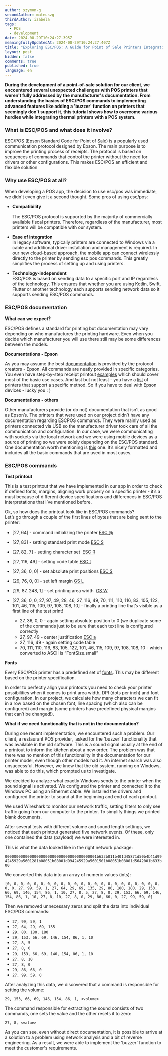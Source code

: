 ```yaml
---
author: szymon-g
secondAuthor: mateuszg
thirdAuthor: izabela
tags:
  - POS
  - development
date: 2024-08-29T10:24:27.395Z
meaningfullyUpdatedAt: 2024-08-29T10:24:27.407Z
title: "Exploring ESC/POS: A Guide for Point of Sale Printers Integration"
layout: post
hidden: false
comments: true
published: true
language: en
---
```

**During the development of a point-of-sale solution for our client, we encountered several unexpected challenges with POS printers that weren't fully addressed by the manufacturer's documentation. From understanding the basics of ESC/POS commands to implementing advanced features like adding a 'buzzer' function on printers that seemingly don't support it, this tutorial shows how to overcome various hurdles while integrating thermal printers with a POS system.**

### What is ESC/POS and what does it involve?

ESC/POS (Epson Standard Code for Point of Sale) is a popularly used communication protocol designed by Epson. The main purpose is to improve the printing process of receipts. The protocol is based on sequences of commands that control the printer without the need for drivers or other configurations. This makes ESC/POS an efficient and flexible solution

### Why use ESC/POS at all?

When developing a POS app, the decision to use esc/pos was immediate, we didn't even give it a second thought. Some pros of using esc/pos:

* **Compatibility**

  The ESC/POS protocol is supported by the majority of commercially available fiscal printers. Therefore, regardless of the manufacturer, most printers will be compatible with our system. 
* **Ease of integration**\
  In legacy software, typically printers are connected to Windows via a cable and additional driver installation and management is required. In our new cloud-based approach, the mobile app can connect wirelessly directly to the printer by sending esc pos commands. This greatly simplifies the process of setting up and using printers.
* **Technology-independent**\
  ESC/POS is based on sending data to a specific port and IP regardless of the technology. This ensures that whether you are using Kotlin, Swift, Flutter or another technology each supports sending network data so it supports sending ESC/POS commands.

### ESC/POS documentation

**What can we expect?**

ESC/POS defines a standard for printing but documentation may vary depending on who manufactures the printing hardware. Even when you decide which manufacturer you will use there still may be some differences between the models.

**Documentations - Epson**

As you may assume the best [documentation](https://download4.epson.biz/sec_pubs/pos/reference_en/escpos/index.html) is provided by the protocol creators - Epson. All commands are neatly provided in specific categories. You even have step-by-step receipt printout [examples](https://download4.epson.biz/sec_pubs/pos/reference_en/escpos/receipt.html) which should cover most of the basic use cases. And last but not least - you have a [list](https://download4.epson.biz/sec_pubs/pos/reference_en/escpos/applicables.html) of printers that support a specific method. So if you have to deal with Epson devices - lucky you : )

**Documentations - others**

Other manufacturers provide (or do not) documentation that isn’t as good as Epson’s. The printers that were used on our project didn’t have any documentation regarding ESCPOS commands. They were mainly used as printers connected via USB so the manufacturer driver took care of all the communication and configuration. In our case, we were communicating with sockets via the local network and we were using mobile devices as a source of printing so we were solely depending on the ESC/POS standard. One documentation worth mentioning is [this](https://escpos.readthedocs.io/en/latest/home.html) one. It’s nicely formatted and includes all the basic commands that are used in most cases.

### ESC/POS commands

**Test printout**

This is a test printout that we have implemented in our app in order to check if defined fonts, margins, aligning work properly on a specific printer - it’s a must because of different device specifications and differences in ESC/POS interpretations that I’ve mentioned before. 

Ok, so how does the printout look like in ESC/POS commands?\
Let’s go through a couple of the first lines of bytes that are being sent to the printer:

* \[27, 64] - command initializing the printer [ESC @](https://download4.epson.biz/sec_pubs/pos/reference_en/escpos/esc_atsign.html)
* \[27, 83] - setting standard print mode [ESC S](https://download4.epson.biz/sec_pubs/pos/reference_en/escpos/esc_cs.html)
* \[27, 82, 7] - setting character set  [ESC R](https://download4.epson.biz/sec_pubs/pos/reference_en/escpos/esc_cr.html) 
* \[27, 116, 49] - setting code table [ESC t](https://download4.epson.biz/sec_pubs/pos/reference_en/escpos/esc_lt.html) 
* \[27, 36, 0, 0] - set absolute print positions [ESC $](https://download4.epson.biz/sec_pubs/pos/reference_en/escpos/esc_dollarssign.html)
* \[29, 76, 0, 0] - set left margin [GS L](https://download4.epson.biz/sec_pubs/pos/reference_en/escpos/gs_cl.html)
* \[29, 87, 248, 1] - set printing area width  [GS W](https://download4.epson.biz/sec_pubs/pos/reference_en/escpos/gs_cw.html)
* \[27, 36, 0, 0, 27, 97, 49, 28, 46, 27, 116, 49, 70, 111, 110, 116, 83, 105, 122, 101, 46, 115, 109, 97, 108, 108, 10] - finally a printing line that’s visible as a first line of the test print!

  * 27, 36, 0, 0 - again setting absolute position to 0 (we duplicate some of the commands just to be sure that each text line is configured correctly
  * 27, 97, 49 - center justification [ESC a](https://download4.epson.biz/sec_pubs/pos/reference_en/escpos/esc_la.html)
  * 27, 116, 49 - again setting code table
  * 70, 111, 110, 116, 83, 105, 122, 101, 46, 115, 109, 97, 108, 108, 10 - which converted to ASCII is “FontSize.small”

**Fonts**

Every ESC/POS printer has a predefined set of [fonts](https://escpos.readthedocs.io/en/latest/font_cmds.html#select-character-font-1b-4d-rel-phx). This may be different based on the printer specification. 

In order to perfectly align your printouts you need to check your printer possibilities when it comes to print area width, DPI (dots per inch) and font configuration. In our project, we calculate how many characters we can fit in a row based on the chosen font, line spacing (which also can be configured) and margin (some printers have predefined physical margins that can’t be changed!).

**What if we need functionality that is not in the documentation?**

During one recent implementation, we encountered such a problem. Our client, a restaurant POS provider,  asked for the 'buzzer' functionality that was available in the old software. This is a sound signal usually at the end of a printout to inform the kitchen about a new order. The problem was that there was no mention of this functionality in the documentation for our printer model, even though other models had it. An internet search was also unsuccessful. However, we knew that the old system, running on Windows, was able to do this, which prompted us to investigate.

We decided to analyze what exactly Windows sends to the printer when the sound signal is activated. We configured the printer and connected it to the Windows PC using an Ethernet cable. We installed the drivers and configured the printer to sound at the beginning and end of each printout.

We used Wireshark to monitor our network traffic, setting filters to only see traffic going from our computer to the printer. To simplify things we printed blank documents.

After several tests with different volume and sound length settings, we noticed that each printout generated five network events. Of these, only one contained the data (payload) we were interested in.

This is what the data looked like in the right network package:

`00000000000000000000000000000000000000001b633b011b401d45871d50b4b41d994245929a5601281b08051b08001d994245929a5601501b08051b08001d5642001b633b00`

We converted this data into an array of numeric values (ints):

`[0, 0, 0, 0, 0, 0, 0, 0, 0, 0, 0, 0, 0, 0, 0, 0, 0, 0, 0, 0, 0, 0, 0, 0, 0, 27, 99, 59, 1, 27, 64, 29, 69, 135, 29, 80, 180, 180, 29, 153, 66, 69, 146, 154, 86, 1, 10, 27, 8, 5, 27, 8, 0, 29, 153, 66, 69, 146, 154, 86, 1, 10, 27, 8, 10, 27, 8, 0, 29, 86, 66, 0, 27, 99, 59, 0]`

Then we removed unnecessary zeros and split the data into individual ESC/POS commands:

* `27, 99, 59, 1`
* `27, 64, 29, 69, 135`
* `29, 80, 180, 180`
* `29, 153, 66, 69, 146, 154, 86, 1, 10`
* `27, 8, 5`
* `27, 8, 0`
* `29, 153, 66, 69, 146, 154, 86, 1, 10`
* `27, 8, 10`
* `27, 8, 0`
* `29, 86, 66, 0`
* `27, 99, 59, 0`

After analyzing this data, we discovered that a command is responsible for setting the volume:

`29, 153, 66, 69, 146, 154, 86, 1, <volume>`

The command responsible for extracting the sound consists of two commands, one sets the value and the other resets it to zero:

`27, 8, <value>`

As you can see, even without direct documentation, it is possible to arrive at a solution to a problem using network analysis and a bit of reverse engineering. As a result, we were able to implement the 'buzzer' function to meet the customer's requirements.